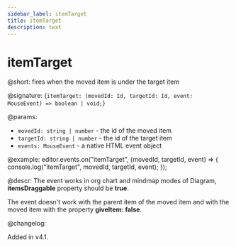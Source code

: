 ```yaml
---
sidebar_label: itemTarget
title: itemTarget
description: text
---
```


# itemTarget

@short: fires when the moved item is under the target item

@signature: {`itemTarget: (movedId: Id, targetId: Id, event: MouseEvent) => boolean | void;`}

@params:
- `movedId: string | number` - the id of the moved item
- `targetId: string | number` - the id of the target item
- `events: MouseEvent` - a native HTML event object

@example:
editor.events.on("itemTarget", (movedId, targetId, event) => {
    console.log("itemTarget", movedId, targetId, event);
});

@descr:
The event works in org chart and mindmap modes of Diagram, **itemsDraggable** property should be **true**.

The event doesn't work with the parent item of the moved item and with the moved item with the property **giveItem: false**.

@changelog:

Added in v4.1.
